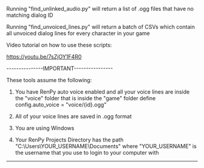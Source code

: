 Running "find_unlinked_audio.py" will return a list of .ogg files that have no matching dialog ID

Running "find_unvoiced_lines.py" will return a batch of CSVs which contain all unvoiced dialog lines for every character in your game

Video tutorial on how to use these scripts:

https://youtu.be/7sZjOY1F4R0

---------------IMPORTANT----------------

These tools assume the following:

1. You have RenPy auto voice enabled and all your voice lines are inside the "voice" folder that is inside the "game" folder
define config.auto_voice = "voice/{id}.ogg"

2. All of your voice lines are saved in .ogg format

3. You are using Windows

4. Your RenPy Projects Directory has the path "C:\Users\YOUR_USERNAME\Documents" where "YOUR_USERNAME" is the username that you use to login to your computer with
------------------------------------------
